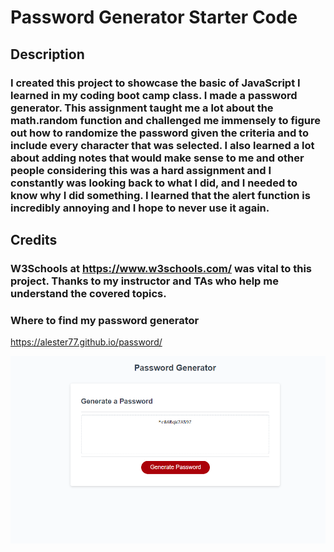 # Password Generator Starter Code

## Description
### I created this project to showcase the basic of JavaScript I learned in my coding boot camp class. I made a password generator. This assignment taught me a lot about the math.random function and challenged me immensely to  figure out how to randomize the password given the criteria and to include every character that was selected. I also learned a lot about adding notes that would make sense to me and other people considering this was a hard assignment and I constantly was looking back to what I did, and I needed to know why I did something. I learned that the alert function is incredibly annoying and I hope to never use it again. 

## Credits
### W3Schools at https://www.w3schools.com/ was vital to this project. Thanks to my instructor and TAs who help me understand the covered topics.

### Where to find my password generator

https://alester77.github.io/password/

![Screenshot](./assets/images/screenshot.png)